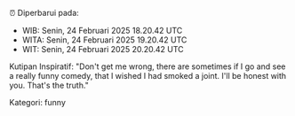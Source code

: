⏰ Diperbarui pada:
- WIB: Senin, 24 Februari 2025 18.20.42 UTC
- WITA: Senin, 24 Februari 2025 19.20.42 UTC
- WIT: Senin, 24 Februari 2025 20.20.42 UTC

Kutipan Inspiratif:
"Don't get me wrong, there are sometimes if I go and see a really funny comedy, that I wished I had smoked a joint. I'll be honest with you. That's the truth."


Kategori: funny

